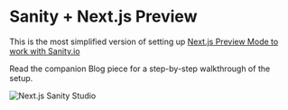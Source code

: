 # Sanity + Next.js Preview

This is the most simplified version of setting up [Next.js Preview Mode to work with Sanity.io](https://www.sanity.io/guides/nextjs-live-preview)

Read the companion Blog piece for a step-by-step walkthrough of the setup.

![Next.js Sanity Studio](https://s3.us-west-2.amazonaws.com/secure.notion-static.com/bbbc02f5-b44e-4deb-b841-2df70759aa31/Screenshot_2021-06-17_at_14.26.32.png?X-Amz-Algorithm=AWS4-HMAC-SHA256&X-Amz-Credential=AKIAT73L2G45O3KS52Y5%2F20210617%2Fus-west-2%2Fs3%2Faws4_request&X-Amz-Date=20210617T141701Z&X-Amz-Expires=86400&X-Amz-Signature=05957ea0110bb3fc494277dc368de4d35346dea757d9ed0fed20d9a1814d62c1&X-Amz-SignedHeaders=host&response-content-disposition=filename%20%3D%22Screenshot_2021-06-17_at_14.26.32.png%22)
